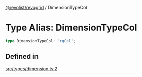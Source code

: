 [@revolist/revogrid](README.md) / DimensionTypeCol

# Type Alias: DimensionTypeCol

```ts
type DimensionTypeCol: "rgCol";
```

## Defined in

[src/types/dimension.ts:2](https://github.com/revolist/revogrid/blob/04dd894203fb683ca28026a56e8b7c79feca958d/src/types/dimension.ts#L2)
